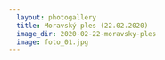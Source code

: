 ```yaml
---
  layout: photogallery
  title: Moravský ples (22.02.2020)
  image_dir: 2020-02-22-moravsky-ples
  image: foto_01.jpg
---
```

<!---
Pridej pripadny popis fotogalerie
-->
